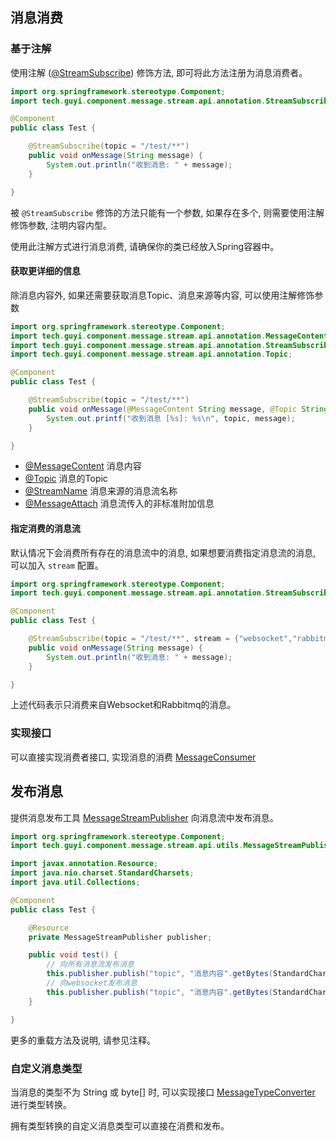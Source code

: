 
## 消息消费

### 基于注解

使用注解 ([@StreamSubscribe](./src/main/java/tech/guyi/component/message/stream/api/annotation/StreamSubscribe.java)) 修饰方法, 即可将此方法注册为消息消费者。

```java
import org.springframework.stereotype.Component;
import tech.guyi.component.message.stream.api.annotation.StreamSubscribe;

@Component
public class Test {

    @StreamSubscribe(topic = "/test/**")
    public void onMessage(String message) {
        System.out.println("收到消息: " + message);
    }

}
```
被 <code>@StreamSubscribe</code> 修饰的方法只能有一个参数, 如果存在多个, 则需要使用注解修饰参数, 注明内容内型。

使用此注解方式进行消息消费, 请确保你的类已经放入Spring容器中。

#### 获取更详细的信息

除消息内容外, 如果还需要获取消息Topic、消息来源等内容, 可以使用注解修饰参数

```java
import org.springframework.stereotype.Component;
import tech.guyi.component.message.stream.api.annotation.MessageContent;
import tech.guyi.component.message.stream.api.annotation.StreamSubscribe;
import tech.guyi.component.message.stream.api.annotation.Topic;

@Component
public class Test {

    @StreamSubscribe(topic = "/test/**")
    public void onMessage(@MessageContent String message, @Topic String topic) {
        System.out.printf("收到消息 [%s]: %s\n", topic, message);
    }

}
```

* [@MessageContent](./src/main/java/tech/guyi/component/message/stream/api/annotation/MessageContent.java) 消息内容
* [@Topic](./src/main/java/tech/guyi/component/message/stream/api/annotation/Topic.java) 消息的Topic
* [@StreamName](./src/main/java/tech/guyi/component/message/stream/api/annotation/StreamName.java) 消息来源的消息流名称
* [@MessageAttach](./src/main/java/tech/guyi/component/message/stream/api/annotation/MessageAttach.java) 消息流传入的非标准附加信息

#### 指定消费的消息流

默认情况下会消费所有存在的消息流中的消息, 如果想要消费指定消息流的消息, 可以加入 <code>stream</code> 配置。

```java
import org.springframework.stereotype.Component;
import tech.guyi.component.message.stream.api.annotation.StreamSubscribe;

@Component
public class Test {

    @StreamSubscribe(topic = "/test/**", stream = {"websocket","rabbitmq"})
    public void onMessage(String message) {
        System.out.println("收到消息: " + message);
    }

}
```

上述代码表示只消费来自Websocket和Rabbitmq的消息。

### 实现接口

可以直接实现消费者接口, 实现消息的消费 [MessageConsumer](./src/main/java/tech/guyi/component/message/stream/api/consumer/MessageConsumer.java)

## 发布消息

提供消息发布工具 [MessageStreamPublisher](./src/main/java/tech/guyi/component/message/stream/api/utils/MessageStreamPublisher.java) 向消息流中发布消息。

```java
import org.springframework.stereotype.Component;
import tech.guyi.component.message.stream.api.utils.MessageStreamPublisher;

import javax.annotation.Resource;
import java.nio.charset.StandardCharsets;
import java.util.Collections;

@Component
public class Test {

    @Resource
    private MessageStreamPublisher publisher;

    public void test() {
        // 向所有消息流发布消息
        this.publisher.publish("topic", "消息内容".getBytes(StandardCharsets.UTF_8));
        // 向websocket发布消息
        this.publisher.publish("topic", "消息内容".getBytes(StandardCharsets.UTF_8), null, Collections.singletonList("websocket"));
    }

}
```

更多的重载方法及说明, 请参见注释。

### 自定义消息类型

当消息的类型不为 String 或 byte[] 时, 可以实现接口 [MessageTypeConverter](src/main/java/tech/guyi/component/message/stream/api/converter/MessageTypeConverter.java) 进行类型转换。

拥有类型转换的自定义消息类型可以直接在消费和发布。